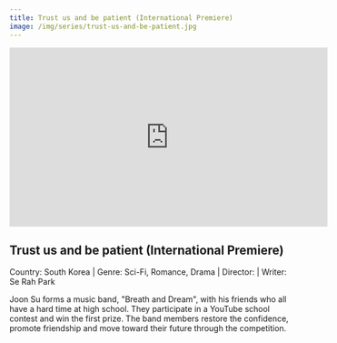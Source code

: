 ```yaml
---
title: Trust us and be patient (International Premiere)
image: /img/series/trust-us-and-be-patient.jpg
---
```

<iframe width="560" height="315" src="https://youtube.com/playlist?list=PLSfzTZvxRAjMqiKHC1CBtl7whFelM5lnw" frameborder="0" allow="accelerometer; autoplay; encrypted-media; gyroscope; picture-in-picture" allowfullscreen></iframe>

## Trust us and be patient (International Premiere)
Country: South Korea | Genre: Sci-Fi, Romance, Drama | Director: | Writer: Se Rah Park 

Joon Su forms a music band, "Breath and Dream", with his friends who all have a hard time at high school. They participate in a YouTube school contest and win the first prize. The band members restore the confidence, promote friendship and move toward their future through the competition. 